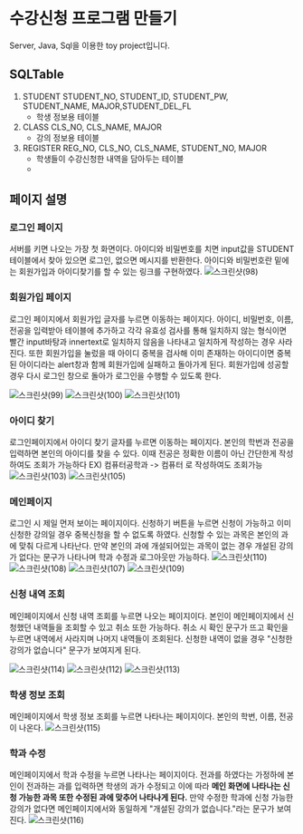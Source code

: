 # 수강신청 프로그램 만들기 
Server, Java, Sql을 이용한 toy project입니다.

## SQLTable
1. STUDENT
   STUDENT_NO, STUDENT_ID, STUDENT_PW, STUDENT_NAME, MAJOR,STUDENT_DEL_FL
   - 학생 정보용 테이블
2. CLASS
    CLS_NO, CLS_NAME, MAJOR
   - 강의 정보용 테이블
3. REGISTER
   REG_NO, CLS_NO, CLS_NAME, STUDENT_NO, MAJOR
   - 학생들이 수강신청한 내역을 담아두는 테이블
   - 
## 페이지 설명
### 로그인 페이지
서버를 키면 나오는 가장 첫 화면이다.
아이디와 비밀번호를 치면 input값을 STUDENT 테이블에서 찾아 있으면 로그인, 없으면 메시지를 반환한다.
아이디와 비밀번호란 밑에는 회원가입과 아이디찾기를 할 수 있는 링크를 구현하였다.
![스크린샷(98)](https://github.com/hyunsoda/CourseRegisterProgram/assets/145172657/90e353dc-42f0-4fd4-939c-1db2fe72038a)


### 회원가입 페이지
로그인 페이지에서 회원가입 글자를 누르면 이동하는 페이지다.
아이디, 비밀번호, 이름, 전공을 입력받아 테이블에 추가하고 각각 유효성 검사를 통해 일치하지 않는 형식이면 빨간 input바탕과 innertext로 일치하지 않음을 나타내고 일치하게 작성하는 경우 사라진다.
또한 회원가입을 눌렀을 때 아이디 중복을 검사해 이미 존재하는 아이디이면 중복된 아이디라는 alert창과 함께 회원가입에 실패하고 돌아가게 된다.
회원가입에 성공할 경우 다시 로그인 창으로 돌아가 로그인을 수행할 수 있도록 한다.


![스크린샷(99)](https://github.com/hyunsoda/CourseRegisterProgram/assets/145172657/c7e18a95-9b12-422f-b0b9-aac1f3967b15)
![스크린샷(100)](https://github.com/hyunsoda/CourseRegisterProgram/assets/145172657/ce6eaa1f-5cdb-4bf2-8cce-6a3624cd89da)
![스크린샷(101)](https://github.com/hyunsoda/CourseRegisterProgram/assets/145172657/394a2ac6-7d8e-4dfd-a60c-17a3b123530d)

### 아이디 찾기
로그인페이지에서 아이디 찾기 글자를 누르면 이동하는 페이지다.
본인의 학번과 전공을 입력하면 본인의 아이디를 찾을 수 있다.
이때 전공은 정확한 이름이 아닌 간단한게 작성하여도 조회가 가능하다
EX) 컴퓨터공학과  -> 컴퓨터 로 작성하여도 조회가능
![스크린샷(103)](https://github.com/hyunsoda/CourseRegisterProgram/assets/145172657/3c7638b9-9ad2-4b79-a3dd-42e97eff5952)
![스크린샷(105)](https://github.com/hyunsoda/CourseRegisterProgram/assets/145172657/c53d31a6-d73a-484b-bf53-7050177588c7)

### 메인페이지
로그인 시 제일 먼저 보이는 페이지이다.
신청하기 버튼을 누르면 신청이 가능하고 이미 신청한 강의일 경우 중복신청을 할 수 없도록 하였다.
신청할 수 있는 과목은 본인의 과에 맞춰 다르게 나타난다.
만약 본인의 과에 개설되어있는 과목이 없는 경우 개설된 강의가 없다는 문구가 나타나며 학과 수정과 로그아웃만 가능하다.
![스크린샷(110)](https://github.com/hyunsoda/CourseRegisterProgram/assets/145172657/e6f71fb4-80ac-4a6b-83b9-d169b9545b74)
![스크린샷(108)](https://github.com/hyunsoda/CourseRegisterProgram/assets/145172657/db704c7d-586f-402f-9eb0-f770a59e5fe0)
![스크린샷(107)](https://github.com/hyunsoda/CourseRegisterProgram/assets/145172657/b33f9607-f933-4948-bed8-3f8eb619aeb3)
![스크린샷(109)](https://github.com/hyunsoda/CourseRegisterProgram/assets/145172657/8a20d97a-aa2a-473a-acba-6ced5ce301ad)

### 신청 내역 조회
메인페이지에서 신청 내역 조회를 누르면 나오는 페이지이다. 
본인이 메인페이지에서 신청했던 내역들을 조회할 수 있고 취소 또한 가능하다.
취소 시 확인 문구가 뜨고 확인을 누르면 내역에서 사라지며 나머지 내역들이 조회된다.
신청한 내역이 없을 경우 "신청한 강의가 없습니다" 문구가 보여지게 된다.

![스크린샷(114)](https://github.com/hyunsoda/CourseRegisterProgram/assets/145172657/2408884b-99a7-44f0-bc16-f28792a00a37)
![스크린샷(112)](https://github.com/hyunsoda/CourseRegisterProgram/assets/145172657/bc02e735-2dc5-45a2-a44a-a174ea5ea4bb)
![스크린샷(113)](https://github.com/hyunsoda/CourseRegisterProgram/assets/145172657/8210c172-e56d-4058-b811-098e44d20c77)

### 학생 정보 조회
메인페이지에서 학생 정보 조회를 누르면 나타나는 페이지이다.
본인의 학번, 이름, 전공이 나온다.
![스크린샷(115)](https://github.com/hyunsoda/CourseRegisterProgram/assets/145172657/8d06dbd6-3ae6-4074-bc73-98f7d729ee14)

### 학과 수정
메인페이지에서 학과 수정을 누르면 나타나는 페이지이다.
전과를 하였다는 가정하에 본인이 전과하는 과를 입력하면 학생의 과가 수정되고 이에 따라 <b>메인 화면에 나타나는 신청 가능한 과목 또한 수정된 과에 맞추어 나타나게 된다.</b>
만약 수정한 학과에 신청 가능한 강의가 없다면 메인페이지에서와 동일하게 "개설된 강의가 없습니다."라는 문구가 보여진다.
![스크린샷(116)](https://github.com/hyunsoda/CourseRegisterProgram/assets/145172657/370280d6-59e9-472a-81ea-1401b2141bf4)





